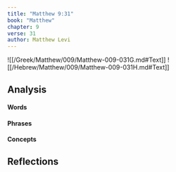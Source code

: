 ```yaml
---
title: "Matthew 9:31"
book: "Matthew"
chapter: 9
verse: 31
author: Matthew Levi
---
```

![[/Greek/Matthew/009/Matthew-009-031G.md#Text]]
![[/Hebrew/Matthew/009/Matthew-009-031H.md#Text]]

## Analysis

#### Words

#### Phrases

#### Concepts

## Reflections
